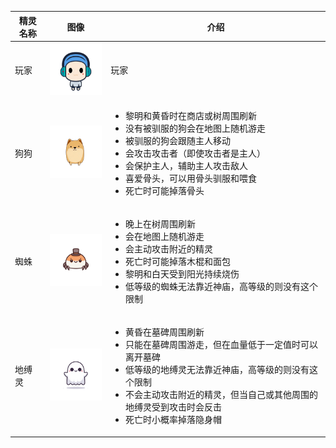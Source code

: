 | 精灵名称 | 图像                                                         | 介绍                                                                                                                                                                      |
| -------- | ------------------------------------------------------------ |-------------------------------------------------------------------------------------------------------------------------------------------------------------------------|
| 玩家     | <img src="../sandbox_town_frontend/src/assets/img/USER.png" width="120" /> | 玩家                                                                                                                                                                      |
| 狗狗     | <img src="../sandbox_town_frontend/src/assets/img/DOG.png" width="120" /> | <ul><li>黎明和黄昏时在商店或树周围刷新</li><li>没有被驯服的狗会在地图上随机游走</li><li>被驯服的狗会跟随主人移动</li><li>会攻击攻击者（即使攻击者是主人）</li><li>会保护主人，辅助主人攻击敌人</li><li>喜爱骨头，可以用骨头驯服和喂食</li><li>死亡时可能掉落骨头</li></ul> |
| 蜘蛛     | <img src="../sandbox_town_frontend/src/assets/img/SPIDER.png" width="120" /> | <ul><li>晚上在树周围刷新</li><li>会在地图上随机游走</li><li>会主动攻击附近的精灵</li><li>死亡时可能掉落木棍和面包</li><li>黎明和白天受到阳光持续烧伤</li><li>低等级的蜘蛛无法靠近神庙，高等级的则没有这个限制</li></ul>         |
| 地缚灵 | <img src="../sandbox_town_frontend/src/assets/img/EARTHBOUND_SPIRIT.png" width="120" /> | <ul><li>黄昏在墓碑周围刷新</li><li>只能在墓碑周围游走，但在血量低于一定值时可以离开墓碑</li><li>低等级的地缚灵无法靠近神庙，高等级的则没有这个限制</li><li>不会主动攻击附近的精灵，但当自己或其他周围的地缚灵受到攻击时会反击</li><li>死亡时小概率掉落隐身帽</li></ul> |

